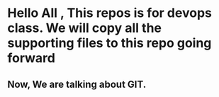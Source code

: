 # Hello All , This repos is for devops class. We will copy all the supporting files to this repo going forward

## Now, We are talking about GIT. 
